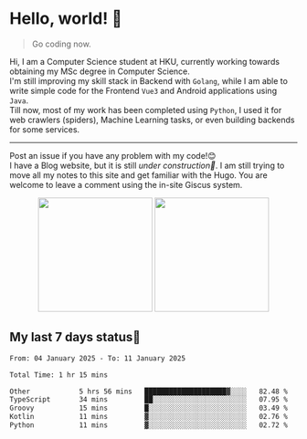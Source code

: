 # Hello, world! 🥰
> Go coding now.
  
Hi, I am a Computer Science student at HKU, currently working towards obtaining my MSc degree in Computer Science.  
I'm still improving my skill stack in Backend with `Golang`, while I am able to write simple code for the Frontend `Vue3` and Android applications using `Java`.  
Till now, most of my work has been completed using `Python`, I used it for web crawlers (spiders), Machine Learning tasks, or even building backends for some services.

-------
Post an issue if you have any problem with my code!😊  
I have a Blog website, but it is still *under construction🚧*. I am still trying to move all my notes to this site and get familiar with the Hugo. You are welcome to leave a comment using the in-site Giscus system.  


<div align="center">
<div><img src="https://github-readme-stats.vercel.app/api?username=Xrondev&count_private=true" height="200px"/> <img src="https://github-readme-stats.vercel.app/api/top-langs/?username=Xrondev" height="200px"/></div>
</div>
<div align="center"></div>  

## My last 7 days status🧐

<!--START_SECTION:waka-->

```txt
From: 04 January 2025 - To: 11 January 2025

Total Time: 1 hr 15 mins

Other            5 hrs 56 mins   ████████████████████▓░░░░   82.48 %
TypeScript       34 mins         ██░░░░░░░░░░░░░░░░░░░░░░░   07.95 %
Groovy           15 mins         █░░░░░░░░░░░░░░░░░░░░░░░░   03.49 %
Kotlin           11 mins         ▓░░░░░░░░░░░░░░░░░░░░░░░░   02.76 %
Python           11 mins         ▓░░░░░░░░░░░░░░░░░░░░░░░░   02.72 %
```

<!--END_SECTION:waka-->
